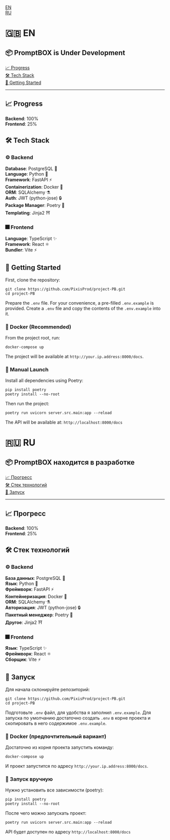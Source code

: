 [EN](#-en)  
[RU](#-ru)

# 🇬🇧 EN
## 📦 PromptBOX is Under Development  
[📈 Progress](#-progress)  
[🛠️ Tech Stack](#️-tech-stack)  
[🚀 Getting Started](#-getting-started) 

---

## 📈 Progress
**Backend**: 100%  
**Frontend**: 25%

## 🛠️ Tech Stack
### ⚙️ Backend
**Database**: PostgreSQL 🐘  
**Language**: Python 🐍  
**Framework**: FastAPI ⚡️  
**Containerization**: Docker 🐋  
**ORM**: SQLAlchemy ⚗️  
**Auth**: JWT (python-jose) 🔒  
**Package Manager**: Poetry 🎨  
**Templating**: Jinja2 ⛩️

### 🎆 Frontend  
**Language**: TypeScript ✨  
**Framework**: React ⚛️  
**Bundler**: Vite ⚡️

## 🚀 Getting Started
First, clone the repository:
```
git clone https://github.com/PixisProd/project-PB.git
cd project-PB
```
Prepare the `.env` file. For your convenience, a pre-filled `.env.example` is provided. Create a `.env` file and copy the contents of the `.env.example` into it.

### 🐋 Docker (Recommended)
From the project root, run:
```
docker-compose up
```
The project will be available at `http://your.ip.address:8000/docs`.

### 🧤 Manual Launch
Install all dependencies using Poetry:
```
pip install poetry
poetry install --no-root
```
Then run the project:
```
poetry run uvicorn server.src.main:app --reload
```
The API will be available at: `http://localhost:8000/docs`

# 🇷🇺 RU
## 📦 PromptBOX находится в разработке  
[📈 Прогресс](#-прогресс)  
[🛠️ Стек технологий](#️-стек-технологий)  
[🚀 Запуск](#-запуск) 

---

## 📈 Прогресс
**Backend**: 100%  
**Frontend**: 25%

## 🛠️ Стек технологий
### ⚙️ Backend
**База данных**: PostgreSQL 🐘  
**Язык**: Python 🐍  
**Фреймворк**: FastAPI ⚡️  
**Контейнеризация**: Docker 🐋  
**ORM**: SQLAlchemy ⚗️  
**Авторизация**: JWT (python-jose) 🔒  
**Пакетный менеджер**: Poetry 🎨  
**Другое**: Jinja2 ⛩️ 

### 🎆 Frontend  
**Язык**: TypeScript ✨   
**Фреймворк**: React ⚛️  
**Сборщик**: Vite ⚡️

## 🚀 Запуск
Для начала склонируйте репозиторий:
```
git clone https://github.com/PixisProd/project-PB.git
cd project-PB
```
Подготовьте `.env` файл, для удобства я заполнил `.env.example`. Для запуска по умолчанию достаточно создать `.env` в корне проекта и скопировать в него содержимое `.env.example`.

### 🐋 Docker (предпочтительный вариант)
Достаточно из корня проекта запустить команду:
```
docker-compose up
```
И проект запустится по адресу `http://your.ip.address:8000/docs`.

### 🧤 Запуск вручную
Нужно установить все зависимости (poetry):
```
pip install poetry
poetry install --no-root
```
После чего можно запускать проект:
```
poetry run uvicorn server.src.main:app --reload
```
API будет доступен по адресу `http://localhost:8000/docs`